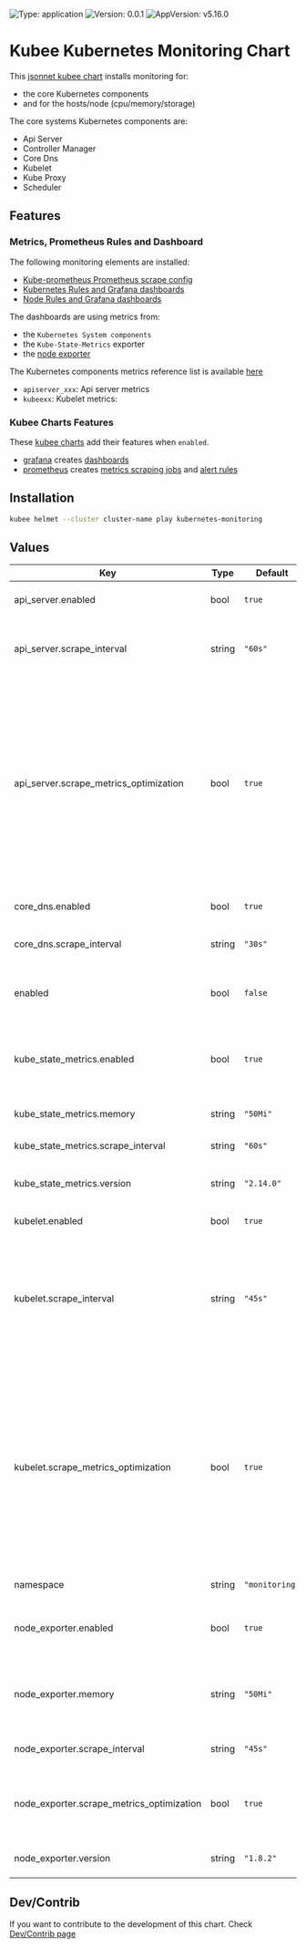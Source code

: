 

[//]: # (README.md generated by gotmpl. DO NOT EDIT.)

![Type: application](https://img.shields.io/badge/Type-application-informational?style=flat-square) ![Version: 0.0.1](https://img.shields.io/badge/Version-0.0.1-informational?style=flat-square) ![AppVersion: v5.16.0](https://img.shields.io/badge/AppVersion-v5.16.0-informational?style=flat-square)

# Kubee Kubernetes Monitoring Chart

This [jsonnet kubee chart](https://github.com/EraldyHq/kubee/blob/main/docs/site/jsonnet-chart.md) installs monitoring
for:
* the core Kubernetes components
* and for the hosts/node (cpu/memory/storage)

The core systems Kubernetes components are:
* Api Server
* Controller Manager
* Core Dns
* Kubelet
* Kube Proxy
* Scheduler

## Features

### Metrics, Prometheus Rules and Dashboard

The following monitoring elements are installed:
* [Kube-prometheus Prometheus scrape config](https://github.com/prometheus-operator/kube-prometheus)
* [Kubernetes Rules and Grafana dashboards](https://monitoring.mixins.dev/kubernetes/)
* [Node Rules and Grafana dashboards](https://monitoring.mixins.dev/node-exporter/#dashboards)

The dashboards are using metrics from:
* the `Kubernetes System components`
* the `Kube-State-Metrics` exporter
* the [node exporter](https://github.com/prometheus/node_exporter)

The Kubernetes components metrics reference list is available [here](https://kubernetes.io/docs/reference/instrumentation/metrics/)
* `apiserver_xxx`: Api server metrics
* `kubeexx`: Kubelet metrics:

### Kubee Charts Features

  These [kubee charts](https://github.com/EraldyHq/kubee/blob/main/docs/site/kubee-helmet-chart.md) add their features when `enabled`.

* [grafana](https://github.com/EraldyHq/kubee/blob/main/charts/grafana/README.md) creates [dashboards](https://grafana.com/grafana/dashboards/)
* [prometheus](https://github.com/EraldyHq/kubee/blob/main/charts/prometheus/README.md) creates [metrics scraping jobs](https://prometheus.io/docs/concepts/jobs_instances/) and [alert rules](https://prometheus.io/docs/prometheus/latest/configuration/alerting_rules/)

## Installation

```bash
kubee helmet --cluster cluster-name play kubernetes-monitoring
```

## Values

| Key | Type | Default | Description |
|-----|------|---------|-------------|
| api_server.enabled | bool | `true` | Enable Api Server monitoring |
| api_server.scrape_interval | string | `"60s"` | Scrape Interval (Normal default was 30s and 5s for sli) |
| api_server.scrape_metrics_optimization | bool | `true` | Metrics Optimization. For memory and cost optimization, low level metrics are dropped For api server, Buckets metrics are high cardinality metrics that are not used in alerting but in debugging and consume a lot of memory |
| core_dns.enabled | bool | `true` | Enable Core DNS monitoring |
| core_dns.scrape_interval | string | `"30s"` | Scrape Interval (normal default was 15s) |
| enabled | bool | `false` | Boolean to indicate that this chart is or will be installed in the cluster |
| kube_state_metrics.enabled | bool | `true` | Enable [Kube State Metrics Exporter](https://github.com/kubernetes/kube-state-metrics). It exports apps/functional state metrics. |
| kube_state_metrics.memory | string | `"50Mi"` | The max memory of the exporter |
| kube_state_metrics.scrape_interval | string | `"60s"` | The scrape interval |
| kube_state_metrics.version | string | `"2.14.0"` | [Kube State Metrics Version](https://github.com/kubernetes/kube-state-metrics/releases) without the `v` |
| kubelet.enabled | bool | `true` | Enable kubelet monitoring |
| kubelet.scrape_interval | string | `"45s"` | Scrape interval. Why 45s. Headlamp uses a CPU rate functon over 1 minutes If the scrape interval is above 1m, there is no data returned |
| kubelet.scrape_metrics_optimization | bool | `true` | Metrics Optimization. For memory and cost optimization, low level metrics are dropped For api server, Buckets metrics are high cardinality metrics that are not used in alerting but in debugging and consume a lot of memory |
| namespace | string | `"monitoring"` | The installation namespace |
| node_exporter.enabled | bool | `true` | Enable [Node Exporter](https://github.com/prometheus/node_exporter) It will gather server resources metrics |
| node_exporter.memory | string | `"50Mi"` | Max memory of the exporter (On Kube Prometheus, it was set to 180Mi) |
| node_exporter.scrape_interval | string | `"45s"` | Scrape Interval (Default was 15s) |
| node_exporter.scrape_metrics_optimization | bool | `true` | Memory and cost optimization. Low levels metrics are dropped |
| node_exporter.version | string | `"1.8.2"` | [Node Exporter Version](https://github.com/prometheus/node_exporter/releases) without the `v` |

## Dev/Contrib

If you want to contribute to the development of this chart. Check [Dev/Contrib page](contrib/contrib.md)

